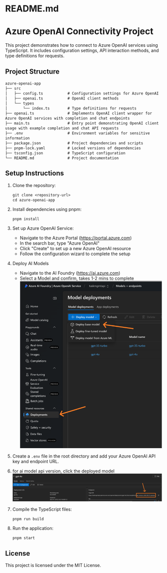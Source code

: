 # README.md

# Azure OpenAI Connectivity Project

This project demonstrates how to connect to Azure OpenAI services using TypeScript. It includes configuration settings, API interaction methods, and type definitions for requests.

## Project Structure

```
azure-openai-app
├── src
│   ├── config.ts           # Configuration settings for Azure OpenAI
│   ├── openai.ts           # OpenAI client methods
│   └── types
│       └── index.ts        # Type definitions for requests
├── openai.ts               # Implements OpenAI client wrapper for Azure OpenAI services with completion and chat endpoints
├── main.ts                 # Entry point demonstrating OpenAI client usage with example completion and chat API requests
├── .env                    # Environment variables for sensitive information
├── package.json            # Project dependencies and scripts
├── pnpm-lock.yaml          # Locked versions of dependencies
├── tsconfig.json           # TypeScript configuration
└── README.md               # Project documentation
```

## Setup Instructions

1. Clone the repository:
   ```
   git clone <repository-url>
   cd azure-openai-app
   ```

2. Install dependencies using pnpm:
   ```
   pnpm install
   ```

3. Set up Azure OpenAI Service:
   - Navigate to the Azure Portal (https://portal.azure.com)
   - In the search bar, type "Azure OpenAI"
   - Click "Create" to set up a new Azure OpenAI resource
   - Follow the configuration wizard to complete the setup

4. Deploy AI Models
   - Navigate to the AI Foundry (https://ai.azure.com)
   - Select a Model and confirm, takes 1-2 mins to complete
   ![ai azure portal interface](./public/model-deployments.png)

5. Create a `.env` file in the root directory and add your Azure OpenAI API key and endpoint URL.

6. for ai model api version, click the deployed model
   ![ai azure portal interface](./public/model-api-version.png)

7. Compile the TypeScript files:
   ```
   pnpm run build
   ```

8. Run the application:
   ```
   pnpm start
   ```

## License

This project is licensed under the MIT License.
